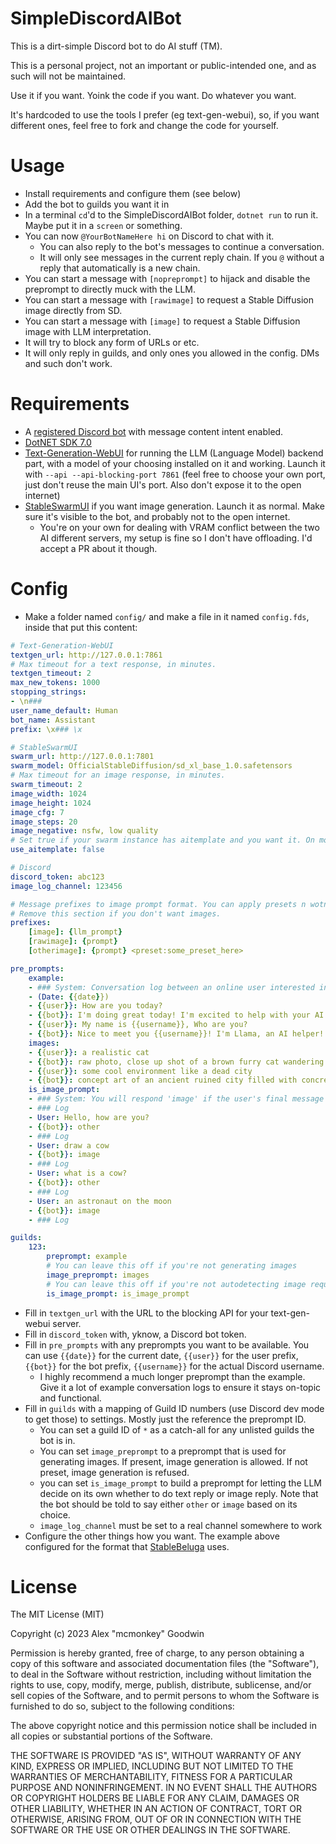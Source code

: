 # SimpleDiscordAIBot

This is a dirt-simple Discord bot to do AI stuff (TM).

This is a personal project, not an important or public-intended one, and as such will not be maintained.

Use it if you want. Yoink the code if you want. Do whatever you want.

It's hardcoded to use the tools I prefer (eg text-gen-webui), so, if you want different ones, feel free to fork and change the code for yourself.

# Usage

- Install requirements and configure them (see below)
- Add the bot to guilds you want it in
- In a terminal `cd`'d to the SimpleDiscordAIBot folder, `dotnet run` to run it. Maybe put it in a `screen` or something.
- You can now `@YourBotNameHere hi` on Discord to chat with it.
    - You can also reply to the bot's messages to continue a conversation.
    - It will only see messages in the current reply chain. If you `@` without a reply that automatically is a new chain.
- You can start a message with `[nopreprompt]` to hijack and disable the preprompt to directly muck with the LLM.
- You can start a message with `[rawimage]` to request a Stable Diffusion image directly from SD.
- You can start a message with `[image]` to request a Stable Diffusion image with LLM interpretation.
- It will try to block any form of URLs or etc.
- It will only reply in guilds, and only ones you allowed in the config. DMs and such don't work.

# Requirements

- A [registered Discord bot](https://discord.com/developers/applications) with message content intent enabled.
- [DotNET SDK 7.0](https://dotnet.microsoft.com/en-us/download/dotnet/7.0)
- [Text-Generation-WebUI](https://github.com/oobabooga/text-generation-webui) for running the LLM (Language Model) backend part, with a model of your choosing installed on it and working. Launch it with `--api --api-blocking-port 7861` (feel free to choose your own port, just don't reuse the main UI's port. Also don't expose it to the open internet)
- [StableSwarmUI](https://github.com/Stability-AI/StableSwarmUI) if you want image generation. Launch it as normal. Make sure it's visible to the bot, and probably not to the open internet.
    - You're on your own for dealing with VRAM conflict between the two AI different servers, my setup is fine so I don't have offloading. I'd accept a PR about it though.

# Config

- Make a folder named `config/` and make a file in it named `config.fds`, inside that put this content:

```yml
# Text-Generation-WebUI
textgen_url: http://127.0.0.1:7861
# Max timeout for a text response, in minutes.
textgen_timeout: 2
max_new_tokens: 1000
stopping_strings:
- \n###
user_name_default: Human
bot_name: Assistant
prefix: \x### \x

# StableSwarmUI
swarm_url: http://127.0.0.1:7801
swarm_model: OfficialStableDiffusion/sd_xl_base_1.0.safetensors
# Max timeout for an image response, in minutes.
swarm_timeout: 2
image_width: 1024
image_height: 1024
image_cfg: 7
image_steps: 20
image_negative: nsfw, low quality
# Set true if your swarm instance has aitemplate and you want it. On modern NV cards, AIT is noticeably faster than not having AIT.
use_aitemplate: false

# Discord
discord_token: abc123
image_log_channel: 123456

# Message prefixes to image prompt format. You can apply presets n wotnot, standard StableSwarmUI prompt format.
# Remove this section if you don't want images.
prefixes:
    [image]: {llm_prompt}
    [rawimage]: {prompt}
    [otherimage]: {prompt} <preset:some_preset_here>

pre_prompts:
    example:
    - ### System: Conversation log between an online user interested in AI technology, and an experienced AI developer named Llama trying their best to help. Llama uses markdown syntax to add helpeful emphasis. Llama never uses URLs. Llama tries to be extremely kind and professional.
    - (Date: {{date}})
    - {{user}}: How are you today?
    - {{bot}}: I'm doing great today! I'm excited to help with your AI questions!
    - {{user}}: My name is {{username}}, Who are you?
    - {{bot}}: Nice to meet you {{username}}! I'm Llama, an AI helper!
    images:
    - {{user}}: a realistic cat
    - {{bot}}: raw photo, close up shot of a brown furry cat wandering through a grassy forest, bokeh, hd
    - {{user}}: some cool environment like a dead city
    - {{bot}}: concept art of an ancient ruined city filled with concrete rubble of once-great statues, post-apocalyptic, highly stylized, video game concept art, moody atmosphere, magical
    is_image_prompt:
    - ### System: You will respond 'image' if the user's final message in a conversation is requesting image generation (asking for an image explicitly, describing an image, or requesting a modification to an image), or 'other' if they are doing anything else (such as asking a question, giving commentary, holding conversation, or etc.)
    - ### Log
    - User: Hello, how are you?
    - {{bot}}: other
    - ### Log
    - User: draw a cow
    - {{bot}}: image
    - ### Log
    - User: what is a cow?
    - {{bot}}: other
    - ### Log
    - User: an astronaut on the moon
    - {{bot}}: image
    - ### Log

guilds:
    123:
        preprompt: example
        # You can leave this off if you're not generating images
        image_preprompt: images
        # You can leave this off if you're not autodetecting image requests.
        is_image_prompt: is_image_prompt
```

- Fill in `textgen_url` with the URL to the blocking API for your text-gen-webui server.
- Fill in `discord_token` with, yknow, a Discord bot token.
- Fill in `pre_prompts` with any preprompts you want to be available. You can use `{{date}}` for the current date, `{{user}}` for the user prefix, `{{bot}}` for the bot prefix, `{{username}}` for the actual Discord username.
    - I highly recommend a much longer preprompt than the example. Give it a lot of example conversation logs to ensure it stays on-topic and functional.
- Fill in `guilds` with a mapping of Guild ID numbers (use Discord dev mode to get those) to settings. Mostly just the reference the preprompt ID.
    - You can set a guild ID of `*` as a catch-all for any unlisted guilds the bot is in.
    - You can set `image_preprompt` to a preprompt that is used for generating images. If present, image generation is allowed. If not preset, image generation is refused.
    - you can set `is_image_prompt` to build a preprompt for letting the LLM decide on its own whether to do text reply or image reply. Note that the bot should be told to say either `other` or `image` based on its choice.
    - `image_log_channel` must be set to a real channel somewhere to work
- Configure the other things how you want. The example above configured for the format that [StableBeluga](https://huggingface.co/stabilityai/StableBeluga2) uses.

# License

The MIT License (MIT)

Copyright (c) 2023 Alex "mcmonkey" Goodwin

Permission is hereby granted, free of charge, to any person obtaining a copy
of this software and associated documentation files (the "Software"), to deal
in the Software without restriction, including without limitation the rights
to use, copy, modify, merge, publish, distribute, sublicense, and/or sell
copies of the Software, and to permit persons to whom the Software is
furnished to do so, subject to the following conditions:

The above copyright notice and this permission notice shall be included in all
copies or substantial portions of the Software.

THE SOFTWARE IS PROVIDED "AS IS", WITHOUT WARRANTY OF ANY KIND, EXPRESS OR
IMPLIED, INCLUDING BUT NOT LIMITED TO THE WARRANTIES OF MERCHANTABILITY,
FITNESS FOR A PARTICULAR PURPOSE AND NONINFRINGEMENT. IN NO EVENT SHALL THE
AUTHORS OR COPYRIGHT HOLDERS BE LIABLE FOR ANY CLAIM, DAMAGES OR OTHER
LIABILITY, WHETHER IN AN ACTION OF CONTRACT, TORT OR OTHERWISE, ARISING FROM,
OUT OF OR IN CONNECTION WITH THE SOFTWARE OR THE USE OR OTHER DEALINGS IN THE
SOFTWARE.
